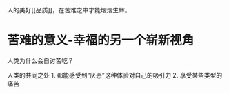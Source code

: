 人的美好[[品质]]，在苦难之中才能熠熠生辉。

# 苦难的意义-幸福的另一个崭新视角
人类为什么会自讨苦吃？

人类的共同之处
	1. 都能感受到“厌恶”这种体验对自己的吸引力
	2. 享受某些类型的痛苦
